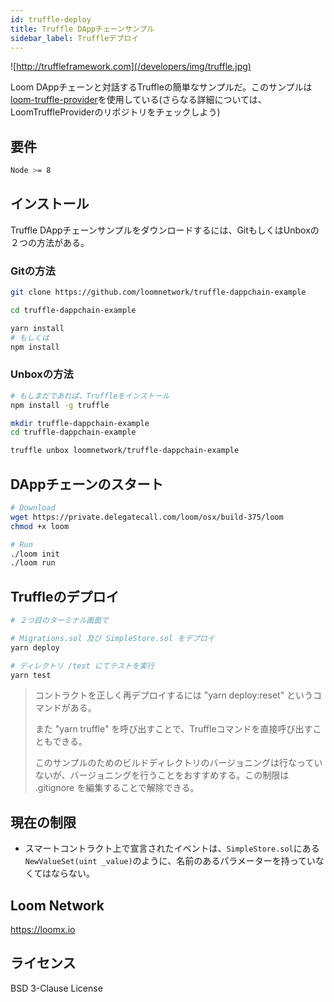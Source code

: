 ```yaml
---
id: truffle-deploy
title: Truffle DAppチェーンサンプル
sidebar_label: Truffleデプロイ
---
```

![http://truffleframework.com](/developers/img/truffle.jpg)

Loom DAppチェーンと対話するTruffleの簡単なサンプルだ。このサンプルは[loom-truffle-provider](https://github.com/loomnetwork/loom-truffle-provider)を使用している(さらなる詳細については、LoomTruffleProviderのリポジトリをチェックしよう)

## 要件

```bash
Node >= 8
```

## インストール

Truffle DAppチェーンサンプルをダウンロードするには、GitもしくはUnboxの２つの方法がある。

### Gitの方法

```bash
git clone https://github.com/loomnetwork/truffle-dappchain-example
```

```bash
cd truffle-dappchain-example

yarn install
# もしくは
npm install
```

### Unboxの方法

```bash
# もしまだであれば、Truffleをインストール
npm install -g truffle

mkdir truffle-dappchain-example
cd truffle-dappchain-example

truffle unbox loomnetwork/truffle-dappchain-example
```

## DAppチェーンのスタート

```bash
# Download
wget https://private.delegatecall.com/loom/osx/build-375/loom
chmod +x loom

# Run
./loom init
./loom run
```

## Truffleのデプロイ

```bash
# ２つ目のターミナル画面で

# Migrations.sol 及び SimpleStore.sol をデプロイ
yarn deploy

# ディレクトリ /test にてテストを実行
yarn test
```

> コントラクトを正しく再デプロイするには "yarn deploy:reset" というコマンドがある。
> 
> また "yarn truffle" を呼び出すことで、Truffleコマンドを直接呼び出すこともできる。
> 
> このサンプルのためのビルドディレクトリのバージョニングは行なっていないが、バージョニングを行うことをおすすめする。この制限は .gitignore を編集することで解除できる。

## 現在の制限

* スマートコントラクト上で宣言されたイベントは、`SimpleStore.sol`にある`NewValueSet(uint _value)`のように、名前のあるパラメーターを持っていなくてはならない。

## Loom Network

<https://loomx.io>

## ライセンス

BSD 3-Clause License